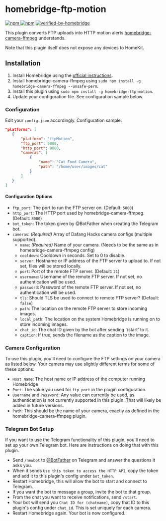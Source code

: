 # homebridge-ftp-motion

[![npm](https://img.shields.io/npm/v/homebridge-ftp-motion) ![npm](https://img.shields.io/npm/dt/homebridge-ftp-motion)](https://www.npmjs.com/package/homebridge-ftp-motion) [![verified-by-homebridge](https://badgen.net/badge/homebridge/verified/purple)](https://github.com/homebridge/homebridge/wiki/Verified-Plugins)

This plugin converts FTP uploads into HTTP motion alerts [homebridge-camera-ffmpeg](https://github.com/homebridge-plugins/homebridge-camera-ffmpeg) understands.

Note that this plugin itself does not expose any devices to HomeKit.

## Installation

1. Install Homebridge using the [official instructions](https://github.com/homebridge/homebridge/wiki).
2. Install homebridge-camera-ffmpeg using `sudo npm install -g homebridge-camera-ffmpeg --unsafe-perm`.
3. Install this plugin using `sudo npm install -g homebridge-ftp-motion`.
4. Update your configuration file. See configuration sample below.

### Configuration

Edit your `config.json` accordingly. Configuration sample:

 ```json
"platforms": [
    {
        "platform": "ftpMotion",
        "ftp_port": 5000,
        "http_port": 8080,
        "cameras": [
            {
                "name": "Cat Food Camera",
                "path": "/home/user/images/cat"
            }
        ]
    }
]
```

#### Configuration Options

- `ftp_port`: The port to run the FTP server on. (Default: `5000`)
- `http_port`: The HTTP port used by homebridge-camera-ffmpeg. (Default: `8080`)
- `bot_token`: The token given by @BotFather when creating the Telegram bot.
- `cameras`: _(Required)_ Array of Dafang Hacks camera configs (multiple supported).
  - `name`: _(Required)_ Name of your camera. (Needs to be the same as in homebridge-camera-ffmpeg config)
  - `cooldown`: Cooldown in seconds. Set to 0 to disable.
  - `server`: Hostname or IP address of the FTP server to upload to. If not set, files will be stored locally.
  - `port`: Port of the remote FTP server. (Default: `21`)
  - `username`: Username of the remote FTP server. If not set, no authentication will be used.
  - `password`: Password of the remote FTP server. If not set, no authentication will be used.
  - `tls`: Should TLS be used to connect to remote FTP server? (Default: `false`)
  - `path`: The location on the remote FTP server to store incoming images.
  - `local_path`: The location on the system Homebridge is running on to store incoming images.
  - `chat_id`: The chat ID given by the bot after sending '/start' to it.
  - `caption`: If true, sends the filename as the caption to the image.

### Camera Configuration

To use this plugin, you'll need to configure the FTP settings on your camera as listed below. Your camera may use slightly different terms for some of these options.

- `Host Name`: The host name or IP address of the computer running Homebridge
- `Port`: The value you used for `ftp_port` in the plugin configuration.
- `Username` and `Password`: Any value can currently be used, as authentication is not currently supported in this plugin. That will likely be added in future versions.
- `Path`: This should be the name of your camera, exactly as defined in the homebridge-camera-ffmpeg plugin.

### Telegram Bot Setup

If you want to use the Telegram functionality of this plugin, you'll need to set up your own Telegram bot. Here are instructions on doing that with this plugin.

- Send `/newbot` to [@BotFather](https://t.me/botfather) on Telegram and answer the questions it asks you.
- When it sends `Use this token to access the HTTP API`, copy the token and add it to this plugin's config under `bot_token`.
- Restart Homebridge, this will allow the bot to start and connect to Telegram.
- If you want the bot to message a group, invite the bot to that group.
- From the chat you want to receive notifications, send `/start`.
- Your bot will send you `Chat ID for (chatname)`, copy that ID to this plugin's config under `chat_id`. This is set uniquely for each camera.
- Restart Homebridge again. Your bot is now configured.
